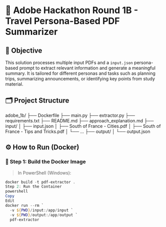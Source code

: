 # 📘 Adobe Hackathon Round 1B - Travel Persona-Based PDF Summarizer

## 🧠 Objective

This solution processes multiple input PDFs and a `input.json` persona-based prompt to extract relevant information and generate a meaningful summary. It is tailored for different personas and tasks such as planning trips, summarizing announcements, or identifying key points from study material.



## 🗂️ Project Structure

adobe_1b/
├── Dockerfile
├── main.py
├── extractor.py
├── requirements.txt
├── README.md
├── approach_explanation.md
├── input/
│ ├── input.json
│ ├── South of France - Cities.pdf
│ ├── South of France - Tips and Tricks.pdf
│ └── ...
├── output/
│ └── output.json

## ⚙️ How to Run (Docker)

### 🧱 Step 1: Build the Docker Image

> In PowerShell (Windows):

```powershell
docker build -t pdf-extractor .
Step 2: Run the Container
powershell
Copy
Edit
docker run --rm `
  -v ${PWD}/input:/app/input `
  -v ${PWD}/output:/app/output `
  pdf-extractor